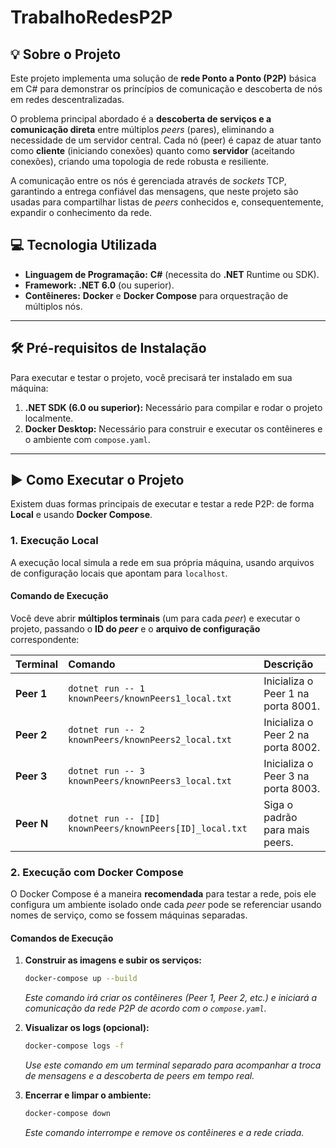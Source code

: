 # TrabalhoRedesP2P

## 💡 Sobre o Projeto

Este projeto implementa uma solução de **rede Ponto a Ponto (P2P)** básica em C\# para demonstrar os princípios de comunicação e descoberta de nós em redes descentralizadas.

O problema principal abordado é a **descoberta de serviços e a comunicação direta** entre múltiplos *peers* (pares), eliminando a necessidade de um servidor central. Cada nó (peer) é capaz de atuar tanto como **cliente** (iniciando conexões) quanto como **servidor** (aceitando conexões), criando uma topologia de rede robusta e resiliente.

A comunicação entre os nós é gerenciada através de *sockets* TCP, garantindo a entrega confiável das mensagens, que neste projeto são usadas para compartilhar listas de *peers* conhecidos e, consequentemente, expandir o conhecimento da rede.

## 💻 Tecnologia Utilizada

  * **Linguagem de Programação:** **C\#** (necessita do **.NET** Runtime ou SDK).
  * **Framework:** **.NET 6.0** (ou superior).
  * **Contêineres:** **Docker** e **Docker Compose** para orquestração de múltiplos nós.

-----

## 🛠️ Pré-requisitos de Instalação

Para executar e testar o projeto, você precisará ter instalado em sua máquina:

1.  **.NET SDK (6.0 ou superior):** Necessário para compilar e rodar o projeto localmente.
2.  **Docker Desktop:** Necessário para construir e executar os contêineres e o ambiente com `compose.yaml`.

-----

## ▶️ Como Executar o Projeto

Existem duas formas principais de executar e testar a rede P2P: de forma **Local** e usando **Docker Compose**.

### 1\. Execução Local

A execução local simula a rede em sua própria máquina, usando arquivos de configuração locais que apontam para `localhost`.

#### Comando de Execução

Você deve abrir **múltiplos terminais** (um para cada *peer*) e executar o projeto, passando o **ID do *peer*** e o **arquivo de configuração** correspondente:

| Terminal | Comando | Descrição |
| :--- | :--- | :--- |
| **Peer 1** | `dotnet run -- 1 knownPeers/knownPeers1_local.txt` | Inicializa o Peer 1 na porta 8001. |
| **Peer 2** | `dotnet run -- 2 knownPeers/knownPeers2_local.txt` | Inicializa o Peer 2 na porta 8002. |
| **Peer 3** | `dotnet run -- 3 knownPeers/knownPeers3_local.txt` | Inicializa o Peer 3 na porta 8003. |
| **Peer N** | `dotnet run -- [ID] knownPeers/knownPeers[ID]_local.txt` | Siga o padrão para mais peers. |

### 2\. Execução com Docker Compose

O Docker Compose é a maneira **recomendada** para testar a rede, pois ele configura um ambiente isolado onde cada *peer* pode se referenciar usando nomes de serviço, como se fossem máquinas separadas.

#### Comandos de Execução

1.  **Construir as imagens e subir os serviços:**

    ```bash
    docker-compose up --build
    ```

    *Este comando irá criar os contêineres (Peer 1, Peer 2, etc.) e iniciará a comunicação da rede P2P de acordo com o `compose.yaml`.*

2.  **Visualizar os logs (opcional):**

    ```bash
    docker-compose logs -f
    ```

    *Use este comando em um terminal separado para acompanhar a troca de mensagens e a descoberta de peers em tempo real.*

3.  **Encerrar e limpar o ambiente:**

    ```bash
    docker-compose down
    ```

    *Este comando interrompe e remove os contêineres e a rede criada.*
    
